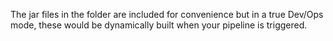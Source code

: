 The jar files in the folder are included for convenience but in a true Dev/Ops mode, these would be dynamically built when your pipeline is triggered.
